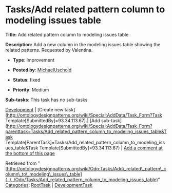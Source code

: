 #  Tasks/Add related pattern column to modeling issues table


__Title:__ Add related pattern column to modeling issues table


__Description:__ Add a new column in the modeling issues table showing the related patterns. Requested by Valentina. 


  





* __Type__: Improvement
* __Posted by__: [MichaelUschold](../../User/MichaelUschold "User:MichaelUschold")
* __Status__: fixed


* __Priority__: Medium




__Sub-tasks__:
This task has no sub-tasks




[Development](../../Odp/Development "Odp:Development") | [Create new task](http://ontologydesignpatterns.org/wiki/Special:AddData/Task_Form?Task Template[SubmittedBy]=93.34.113.67).| [Add sub-task](http://ontologydesignpatterns.org/wiki/Special:AddData/Task_Form?parenttask=Tasks/Add_related_pattern_column_to_modeling_issues_table&Task Template[ParentTask]=Tasks/Add_related_pattern_column_to_modeling_issues_table&Task Template[SubmittedBy]=93.34.113.67) | [Add a comment at the bottom of this page](../index.php@title=Odp%253AAdd_comment&target=Odp%253ATasks%252F../../Odp/Tasks/Add_related_pattern_column_to_modeling_issues_table#New_comment "http://ontologydesignpatterns.org/wiki/index.php?title=Odp:Add_comment&target=Odp:Tasks/Add_related_pattern_column_to_modeling_issues_table#New_comment")


Retrieved from "[http://ontologydesignpatterns.org/wiki/Odp:Tasks/Add\_related\_pattern\_column\_to\_modeling\_issues\_table](../../Odp/Tasks/Add_related_pattern_column_to_modeling_issues_table)"
 [Categories](http://ontologydesignpatterns.org/wiki/Special:Categories "Special:Categories"): [RootTask](../../Category/RootTask "Category:RootTask") | [DevelopmentTask](../../Category/DevelopmentTask "Category:DevelopmentTask")